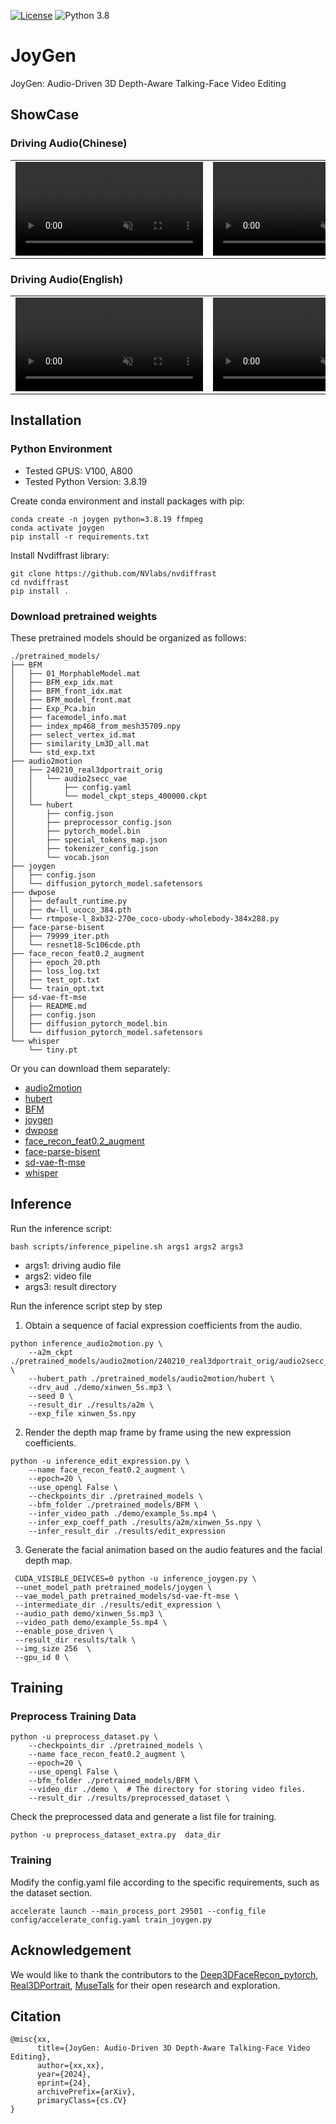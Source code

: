 [![License](https://img.shields.io/badge/License-Apache%202.0-blue.svg)](https://opensource.org/licenses/Apache-2.0) ![Python 3.8](https://img.shields.io/badge/python-3.8-blue.svg)
# JoyGen
JoyGen: Audio-Driven 3D Depth-Aware Talking-Face Video Editing

## ShowCase
### Driving Audio(Chinese)
<table class="center">
<tr>
    <td width=25% style="border: none">
        <video controls loop src="https://github.com/user-attachments/assets/e6ade600-c850-4408-b1fd-569ce5a8049c" muted="false"></video>
    </td>
    <td width=25% style="border: none">
        <video controls loop src="https://github.com/user-attachments/assets/2c5443bc-c0cb-4026-9d1e-3616e56c49ce" muted="false"></video>
    </td>
    <td width=25% style="border: none">
        <video controls loop src="https://github.com/user-attachments/assets/2e53ad62-abc2-4ff2-823b-a9cb1ee9f0ca" muted="false"></video>
    </td>
</tr>
</table>

### Driving Audio(English)
<table class="center">
<tr>
    <td width=25% style="border: none">
        <video controls loop src="https://github.com/user-attachments/assets/1b69e702-9825-4db1-bdd2-7f8c6f6d8352" muted="false"></video>
    </td>
    <td width=25% style="border: none">
        <video controls loop src="https://github.com/user-attachments/assets/4e5c5984-6e44-4d7d-a62a-73cad597233e" muted="false"></video>
    </td>
    <td width=25% style="border: none">
        <video controls loop src="https://github.com/user-attachments/assets/e4a1eb95-ff95-4949-adf9-23db7028c4d5" muted="false"></video>
    </td>
</tr>
</table>


## Installation
### Python Environment
- Tested GPUS: V100, A800
- Tested Python Version: 3.8.19

Create conda environment and install packages with pip:
```
conda create -n joygen python=3.8.19 ffmpeg
conda activate joygen
pip install -r requirements.txt
```

Install Nvdiffrast library:
```
git clone https://github.com/NVlabs/nvdiffrast
cd nvdiffrast
pip install .
```

### Download pretrained weights
These pretrained models should be organized as follows:
```text
./pretrained_models/
├── BFM
│   ├── 01_MorphableModel.mat
│   ├── BFM_exp_idx.mat
│   ├── BFM_front_idx.mat
│   ├── BFM_model_front.mat
│   ├── Exp_Pca.bin
│   ├── facemodel_info.mat
│   ├── index_mp468_from_mesh35709.npy
│   ├── select_vertex_id.mat
│   ├── similarity_Lm3D_all.mat
│   └── std_exp.txt
├── audio2motion
│   ├── 240210_real3dportrait_orig
│   │   └── audio2secc_vae
│   │       ├── config.yaml
│   │       └── model_ckpt_steps_400000.ckpt
│   └── hubert
│       ├── config.json
│       ├── preprocessor_config.json
│       ├── pytorch_model.bin
│       ├── special_tokens_map.json
│       ├── tokenizer_config.json
│       └── vocab.json
├── joygen
│   ├── config.json
│   └── diffusion_pytorch_model.safetensors
├── dwpose
│   ├── default_runtime.py
│   ├── dw-ll_ucoco_384.pth
│   └── rtmpose-l_8xb32-270e_coco-ubody-wholebody-384x288.py
├── face-parse-bisent
│   ├── 79999_iter.pth
│   └── resnet18-5c106cde.pth
├── face_recon_feat0.2_augment
│   ├── epoch_20.pth
│   ├── loss_log.txt
│   ├── test_opt.txt
│   └── train_opt.txt
├── sd-vae-ft-mse
│   ├── README.md
│   ├── config.json
│   ├── diffusion_pytorch_model.bin
│   └── diffusion_pytorch_model.safetensors
└── whisper
    └── tiny.pt
```
Or you can download them separately:
- [audio2motion](https://github.com/yerfor/Real3DPortrait)
- [hubert](https://huggingface.co/facebook/hubert-large-ls960-ft/tree/main)
- [BFM](https://github.com/sicxu/Deep3DFaceRecon_pytorch?tab=readme-ov-file#prepare-prerequisite-models)
- [joygen]()
- [dwpose](https://github.com/IDEA-Research/DWPose)
- [face_recon_feat0.2_augment](https://github.com/sicxu/Deep3DFaceRecon_pytorch?tab=readme-ov-file#prepare-prerequisite-models)
- [face-parse-bisent](https://github.com/zllrunning/face-parsing.PyTorch)
- [sd-vae-ft-mse](https://huggingface.co/stabilityai/sd-vae-ft-mse)
- [whisper](https://openaipublic.azureedge.net/main/whisper/models/65147644a518d12f04e32d6f3b26facc3f8dd46e5390956a9424a650c0ce22b9/tiny.pt)


## Inference
Run the inference script:
```
bash scripts/inference_pipeline.sh args1 args2 args3
```
- args1: driving audio file
- args2: video file
- args3: result directory

Run the inference script step by step
1. Obtain a sequence of facial expression coefficients from the audio.
```
python inference_audio2motion.py \
    --a2m_ckpt ./pretrained_models/audio2motion/240210_real3dportrait_orig/audio2secc_vae \
    --hubert_path ./pretrained_models/audio2motion/hubert \
    --drv_aud ./demo/xinwen_5s.mp3 \
    --seed 0 \
    --result_dir ./results/a2m \
    --exp_file xinwen_5s.npy
```
2. Render the depth map frame by frame using the new expression coefficients.
```
python -u inference_edit_expression.py \
    --name face_recon_feat0.2_augment \
    --epoch=20 \
    --use_opengl False \
    --checkpoints_dir ./pretrained_models \
    --bfm_folder ./pretrained_models/BFM \
    --infer_video_path ./demo/example_5s.mp4 \
    --infer_exp_coeff_path ./results/a2m/xinwen_5s.npy \
    --infer_result_dir ./results/edit_expression
```
3. Generate the facial animation based on the audio features and the facial depth map.
```
 CUDA_VISIBLE_DEIVCES=0 python -u inference_joygen.py \
 --unet_model_path pretrained_models/joygen \
 --vae_model_path pretrained_models/sd-vae-ft-mse \
 --intermediate_dir ./results/edit_expression \
 --audio_path demo/xinwen_5s.mp3 \
 --video_path demo/example_5s.mp4 \
 --enable_pose_driven \
 --result_dir results/talk \
 --img_size 256  \
 --gpu_id 0 \
```


## Training

### Preprocess Training Data

```
python -u preprocess_dataset.py \
    --checkpoints_dir ./pretrained_models \
    --name face_recon_feat0.2_augment \
    --epoch=20 \
    --use_opengl False \
    --bfm_folder ./pretrained_models/BFM \
    --video_dir ./demo \  # The directory for storing video files.
    --result_dir ./results/preprocessed_dataset \
```

Check the preprocessed data and generate a list file for training.
```
python -u preprocess_dataset_extra.py  data_dir
```


### Training

Modify the config.yaml file according to the specific requirements, such as the dataset section.

```
accelerate launch --main_process_port 29501 --config_file config/accelerate_config.yaml train_joygen.py
```


## Acknowledgement

We would like to thank the contributors to the [Deep3DFaceRecon_pytorch](https://github.com/sicxu/Deep3DFaceRecon_pytorch), [Real3DPortrait](https://github.com/yerfor/Real3DPortrait), [MuseTalk](https://github.com/TMElyralab/MuseTalk) for their open research and exploration.

## Citation
```
@misc{xx,
      title={JoyGen: Audio-Driven 3D Depth-Aware Talking-Face Video Editing}, 
      author={xx,xx},
      year={2024},
      eprint={24},
      archivePrefix={arXiv},
      primaryClass={cs.CV}
}
```
